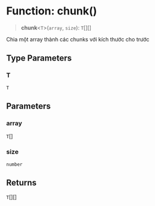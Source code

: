 # Function: chunk()

> **chunk**\<`T`\>(`array`, `size`): `T`[][]

Chia một array thành các chunks với kích thước cho trước

## Type Parameters

### T

`T`

## Parameters

### array

`T`[]

### size

`number`

## Returns

`T`[][]
